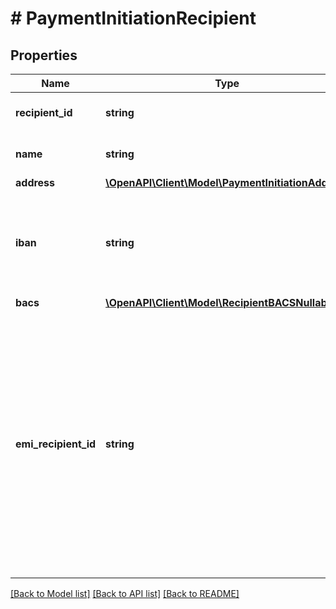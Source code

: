 # # PaymentInitiationRecipient

## Properties

Name | Type | Description | Notes
------------ | ------------- | ------------- | -------------
**recipient_id** | **string** | The ID of the recipient. |
**name** | **string** | The name of the recipient. |
**address** | [**\OpenAPI\Client\Model\PaymentInitiationAddress**](PaymentInitiationAddress.md) |  | [optional]
**iban** | **string** | The International Bank Account Number (IBAN) for the recipient. | [optional]
**bacs** | [**\OpenAPI\Client\Model\RecipientBACSNullable**](RecipientBACSNullable.md) |  | [optional]
**emi_recipient_id** | **string** | The EMI (E-Money Institution) recipient that this recipient is associated with, if any. This EMI recipient is used as an intermediary account to enable Plaid to reconcile the settlement of funds for Payment Initiation requests. | [optional]

[[Back to Model list]](../../README.md#models) [[Back to API list]](../../README.md#endpoints) [[Back to README]](../../README.md)
